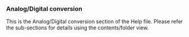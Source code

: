 <div class="section">

<div class="titlepage">

<div>

<div>

### <span id="_analog_digital_conversion"></span>Analog/Digital conversion

</div>

</div>

</div>

This is the Analog/Digital conversion section of the Help file. Please
refer the sub-sections for details using the contents/folder view.

</div>
